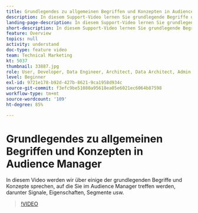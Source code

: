 ```yaml
---
title: Grundlegendes zu allgemeinen Begriffen und Konzepten in Audience Manager
description: In diesem Support-Video lernen Sie grundlegende Begriffe und Konzepte zu den ersten Schritten mit Adobe Audience Manager kennen, einschließlich Signalen, Eigenschaften und Segmenten.
landing-page-description: In diesem Support-Video lernen Sie grundlegende Begriffe und Konzepte zu den ersten Schritten mit Adobe Audience Manager kennen, einschließlich Signalen, Eigenschaften und Segmenten.
short-description: In diesem Support-Video lernen Sie grundlegende Begriffe und Konzepte zu den ersten Schritten mit Adobe Audience Manager kennen, einschließlich Signalen, Eigenschaften und Segmenten.
feature: Overview
topics: null
activity: understand
doc-type: feature video
team: Technical Marketing
kt: 5037
thumbnail: 33887.jpg
role: User, Developer, Data Engineer, Architect, Data Architect, Admin, Leader
level: Beginner
exl-id: 9721e178-b92d-427b-8621-9ca1958d934c
source-git-commit: f3efc9be51080a95618ea05e6021ec6064b87598
workflow-type: tm+mt
source-wordcount: '109'
ht-degree: 85%

---
```


# Grundlegendes zu allgemeinen Begriffen und Konzepten in Audience Manager

In diesem Video werden wir über einige der grundlegenden Begriffe und Konzepte sprechen, auf die Sie im Audience Manager treffen werden, darunter Signale, Eigenschaften, Segmente usw.

>[!VIDEO](https://video.tv.adobe.com/v/33887/?quality=12)
